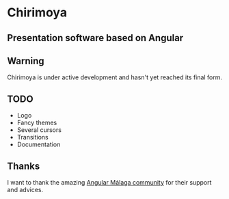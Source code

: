 # Chirimoya
## Presentation software based on Angular


## Warning

Chirimoya is under active development and hasn't yet reached its final form.

## TODO

* Logo
* Fancy themes
* Several cursors
* Transitions
* Documentation

## Thanks

I want to thank the amazing [Angular Málaga community](https://www.meetup.com/es-ES/Angular-Malaga/) for their support and advices.

